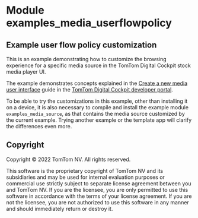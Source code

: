 # Module examples_media_userflowpolicy

## Example user flow policy customization

This is an example demonstrating how to customize the browsing experience for a specific media
source in the TomTom Digital Cockpit stock media player UI.

The example demonstrates concepts explained in the
[Create a new media user interface](https://developer.tomtom.com/tomtom-digital-cockpit/developers/tutorials-and-examples/media/create-a-new-media-user-interface)
guide in the
[TomTom Digital Cockpit developer portal](https://developer.tomtom.com/tomtom-digital-cockpit/developers/introduction).

To be able to try the customizations in this example, other than installing it on a device, it is
also necessary to compile and install the example module `examples_media_source`, as that contains
the media source customized by the current example. Trying another example or the template app will
clarify the differences even more.

## Copyright

Copyright © 2022 TomTom NV. All rights reserved.

This software is the proprietary copyright of TomTom NV and its subsidiaries and may be
used for internal evaluation purposes or commercial use strictly subject to separate
license agreement between you and TomTom NV. If you are the licensee, you are only permitted
to use this software in accordance with the terms of your license agreement. If you are
not the licensee, you are not authorized to use this software in any manner and should
immediately return or destroy it.
